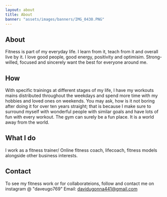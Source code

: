 ```yaml
---
layout: about
title: About
banner: "assets/images/banners/IMG_0430.PNG"
---
```


## About 

Fitness is part of my everyday life. I learn from it, teach from it and overall live by it. I love good people, good energy, positivity and optimisim.
Strong-willed, focused and sincerely want the best for everyone around me.

## How

With specific trainings at different stages of my life, I have my workouts mains distributed throughout the weekdays and spend more time with my hobbies and 
loved ones on weekends.
You may ask, how is it not boring after doing it for over ten years straight; that is because I make sure to surround myself with wonderful people with similar
goals and have lots of fun with every workout.
The gym can surely be a fun place. It is a world away from the world.

## What I do

I work as a fitness trainer/ Online fitness coach, lifecoach, fitness models alongside other business interests. 

## Contact

To see my fitness work or for collaborateions, follow and contact me on instagram @ "daveugo769"
 Email: davidugonna441@gmail.com

